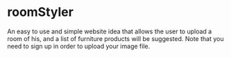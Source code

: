 # roomStyler

An easy to use and simple website idea that allows the user to upload a room of his, and a list of furniture products will be suggested. 
Note that you need to sign up in order to upload your image file.
